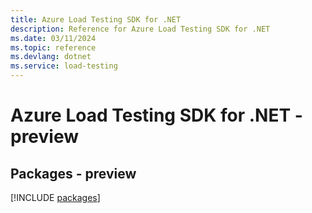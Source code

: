 ```yaml
---
title: Azure Load Testing SDK for .NET
description: Reference for Azure Load Testing SDK for .NET
ms.date: 03/11/2024
ms.topic: reference
ms.devlang: dotnet
ms.service: load-testing
---
```

# Azure Load Testing SDK for .NET - preview
## Packages - preview
[!INCLUDE [packages](load-testing-index.md)]